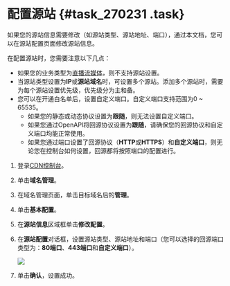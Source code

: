 # 配置源站 {#task_270231 .task}

如果您的源站信息需要修改（如源站类型、源站地址、端口），通过本文档，您可以在源站配置页面修改源站信息。

在配置源站时，您需要注意以下几点：

-   如果您的业务类型为[直播流媒体](../../../../cn.zh-CN/产品简介/应用场景/直播流媒体.md#)，则不支持源站设置。
-   当源站类型设置为**IP**或**源站域名**时，可设置多个源站。添加多个源站时，需要为每个源站设置优先级，优先级分为主和备。
-   您可以在开通白名单后，设置自定义端口。自定义端口支持范围为0 ~ 65535。
    -   如果您的静态或动态协议设置为**跟随**，则无法设置自定义端口。
    -   如果您通过OpenAPI将回源协议设置为**跟随**，请确保您的回源协议和自定义端口均能正常使用。
    -   如果您通过端口设置了回源协议（**HTTP**或**HTTPS**）和**自定义端口**，则无论您在控制台如何设置，回源都将按照端口的配置进行。

1.  登录[CDN控制台](https://cdnnext.console.aliyun.com)。
2.  单击**域名管理**。
3.  在域名管理页面，单击目标域名后的**管理**。
4.  单击**基本配置**。
5.  在**源站信息**区域框单击**修改配置**。
6.  在**源站配置**对话框，设置源站类型、源站地址和端口（您可以选择的回源端口类型为：**80端口**、**443端口**和**自定义端口**）。 

    ![](http://static-aliyun-doc.oss-cn-hangzhou.aliyuncs.com/assets/img/223013/155896213047757_zh-CN.png)

7.  单击**确认**，设置成功。

